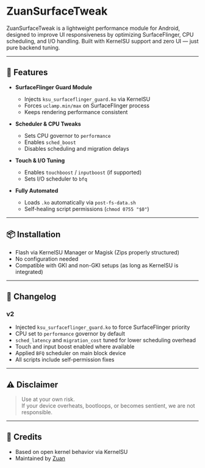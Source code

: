 # ZuanSurfaceTweak

ZuanSurfaceTweak is a lightweight performance module for Android, designed to improve UI responsiveness by optimizing SurfaceFlinger, CPU scheduling, and I/O handling. Built with KernelSU support and zero UI — just pure backend tuning.

---

## 🔧 Features

- **SurfaceFlinger Guard Module**
  - Injects `ksu_surfaceflinger_guard.ko` via KernelSU
  - Forces `uclamp.min/max` on SurfaceFlinger process
  - Keeps rendering performance consistent

- **Scheduler & CPU Tweaks**
  - Sets CPU governor to `performance`
  - Enables `sched_boost`
  - Disables scheduling and migration delays

- **Touch & I/O Tuning**
  - Enables `touchboost` / `inputboost` (if supported)
  - Sets I/O scheduler to `bfq`

- **Fully Automated**
  - Loads `.ko` automatically via `post-fs-data.sh`
  - Self-healing script permissions (`chmod 0755 "$0"`)

---

## 📦 Installation

- Flash via KernelSU Manager or Magisk (Zips properly structured)
- No configuration needed
- Compatible with GKI and non-GKI setups (as long as KernelSU is integrated)

---

## 📄 Changelog

### v2

- Injected `ksu_surfaceflinger_guard.ko` to force SurfaceFlinger priority
- CPU set to `performance` governor by default
- `sched_latency` and `migration_cost` tuned for lower scheduling overhead
- Touch and input boost enabled where available
- Applied `BFQ` scheduler on main block device
- All scripts include self-permission fixes

---

## ⚠️ Disclaimer

> Use at your own risk.  
> If your device overheats, bootloops, or becomes sentient, we are not responsible.

---

## 🙌 Credits

- Based on open kernel behavior via KernelSU  
- Maintained by [Zuan](https://github.com/ZuanPrjkt)

